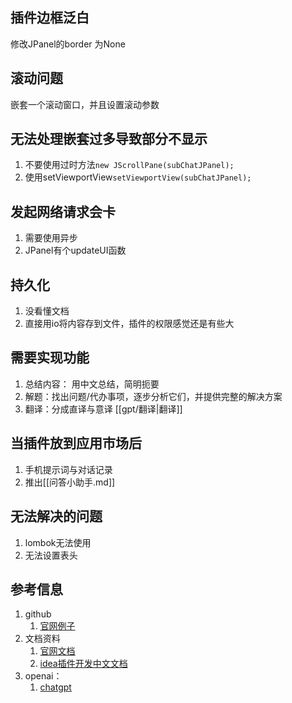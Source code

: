 ## 插件边框泛白
修改JPanel的border 为None

## 滚动问题
嵌套一个滚动窗口，并且设置滚动参数

## 无法处理嵌套过多导致部分不显示
1. 不要使用过时方法`new JScrollPane(subChatJPanel);`
2. 使用setViewportView`setViewportView(subChatJPanel);`

## 发起网络请求会卡
1. 需要使用异步
2. JPanel有个updateUI函数

## 持久化
1. 没看懂文档
2. 直接用io将内容存到文件，插件的权限感觉还是有些大

## 需要实现功能
1. 总结内容： 用中文总结，简明扼要
2. 解题：找出问题/代办事项，逐步分析它们，并提供完整的解决方案
3. 翻译：分成直译与意译 [[gpt/翻译|翻译]]

## 当插件放到应用市场后
1. 手机提示词与对话记录
2. 推出[[问答小助手.md]]

## 无法解决的问题
1. lombok无法使用
2. 无法设置表头

## 参考信息
1. github
   1. [官网例子](https://github.com/JetBrains/intellij-sdk-code-samples)
2. 文档资料
   1. [官网文档](https://plugins.jetbrains.com/docs/intellij/welcome.html)
   2. [idea插件开发中文文档](https://www.ideaplugin.com/idea-docs/)
3. openai：
   1. [chatgpt](https://chat.openai.com/)